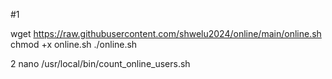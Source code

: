 #1

 wget https://raw.githubusercontent.com/shwelu2024/online/main/online.sh
chmod +x online.sh
./online.sh

2
nano /usr/local/bin/count_online_users.sh
